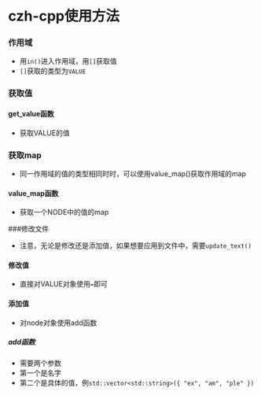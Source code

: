 # czh-cpp使用方法

### 作用域
- 用`in()`进入作用域，用`[]`获取值
- `[]`获取的类型为`VALUE`
### 获取值
#### get_value函数
- 获取VALUE的值

### 获取map
- 同一作用域的值的类型相同时时，可以使用value_map()获取作用域的map
#### value_map函数
- 获取一个NODE中的值的map

###修改文件
- 注意，无论是修改还是添加值，如果想要应用到文件中，需要`update_text()`
#### 修改值
- 直接对VALUE对象使用`=`即可
#### 添加值
- 对node对象使用add函数
##### add函数
- 需要两个参数
- 第一个是名字
- 第二个是具体的值，例`std::vector<std::string>({ "ex", "am", "ple" })`